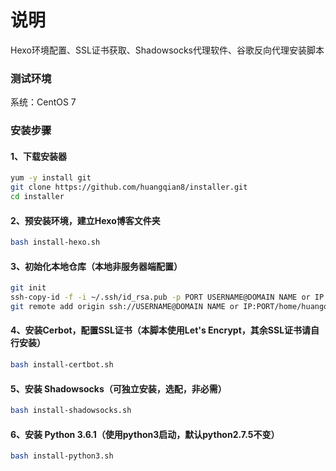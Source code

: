 # 说明
Hexo环境配置、SSL证书获取、Shadowsocks代理软件、谷歌反向代理安装脚本

### 测试环境
系统：CentOS 7

### 安装步骤
####   1、下载安装器
```bash
yum -y install git
git clone https://github.com/huangqian8/installer.git
cd installer
```

####   2、预安装环境，建立Hexo博客文件夹
```bash
bash install-hexo.sh
```

####   3、初始化本地仓库（本地非服务器端配置）
```bash
git init
ssh-copy-id -f -i ~/.ssh/id_rsa.pub -p PORT USERNAME@DOMAIN NAME or IP
git remote add origin ssh://USERNAME@DOMAIN NAME or IP:PORT/home/huangqian/blog/git
```

####   4、安装Cerbot，配置SSL证书（本脚本使用Let's Encrypt，其余SSL证书请自行安装）
```bash
bash install-certbot.sh
```

####   5、安装 Shadowsocks（可独立安装，选配，非必需）
```bash
bash install-shadowsocks.sh
```

####   6、安装 Python 3.6.1（使用python3启动，默认python2.7.5不变）
```bash
bash install-python3.sh
```
